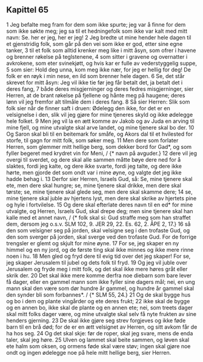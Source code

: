## Kapittel 65

1 Jeg befalte meg fram for dem som ikke spurte; jeg var å finne for dem som ikke søkte meg; jeg sa til et hedningefolk som ikke var kalt med mitt navn: Se. her er jeg, her er jeg!
2 Jeg bredte ut mine hender hele dagen til et gjenstridig folk, som går på den vei som ikke er god, etter sine egne tanker,
3 til et folk som alltid krenker meg like i mitt åsyn, som ofrer i havene og brenner røkelse på teglstenene,
4 som sitter i gravene og overnatter i avkrokene, som eter svinekjøtt, og hvis kar er fulle av vederstyggelig suppe,
5 som sier: Hold deg unna, kom meg ikke nær, for jeg er hellig for deg! De folk er en røyk i min nese, en ild som brenner hele dagen.
6 Se, det står skrevet for mitt åsyn: Jeg vil ikke tie før jeg får betalt det, ja betalt det i deres fang,
7 både deres misgjerninger og deres fedres misgjerninger, sier Herren, at de brant røkelse på fjellene og hånte meg på haugene; deres lønn vil jeg fremfor alt tilmåle dem i deres fang.
8 Så sier Herren: Slik som folk sier når de finner saft i druen: Ødelegg den ikke, for det er en velsignelse i den, slik vil jeg gjøre for mine tjeneres skyld og ikke ødelegge hele folket.
9 Men jeg vil la en ætt komme av Jakob og av Juda en arving til mine fjell, og mine utvalgte skal arve landet, og mine tjenere skal bo der.
10 Og Saron skal bli til en beitemark for småfe, og Akors dal til et hvilested for storfe, til gagn for mitt folk, som søker meg.
11 Men dere som forlater Herren, som glemmer mitt hellige berg, som dekker bord for Gad*, og som fyller begeret med krydret vin for Meni, / {* navn på avguder.}
12 dere vil jeg overgi til sverdet, og dere skal alle sammen måtte bøye dere ned for å slaktes, fordi jeg kalte, og dere ikke svarte, fordi jeg talte, og dere ikke hørte, men gjorde det som ondt var i mine øyne, og valgte det jeg ikke hadde behag i.
13 Derfor sier Herren, Israels Gud, så: Se, mine tjenere skal ete, men dere skal hungre; se, mine tjenere skal drikke, men dere skal tørste; se, mine tjenere skal glede seg, men dere skal skamme dere;
14 se, mine tjenere skal juble av hjertens lyst, men dere skal skrike av hjertets pine og hyle i fortvilelse.
15 Og dere skal efterlate deres navn til en ed* for mine utvalgte, og Herren, Israels Gud, skal drepe deg; men sine tjenere skal han kalle med et annet navn, / {* folk skal si: Gud straffe meg som han straffet dem, dersom jeg o.s.v. SLM 102, 9. JER 29, 22. Es. 62, 2. ÅPE 2, 17.}
16 så den som velsigner seg på jorden, skal velsigne seg i den trofaste Gud, og den som sverger på jorden, skal sverge ved den trofaste Gud. For de forrige trengsler er glemt og skjult for mine øyne.
17 For se, jeg skaper en ny himmel og en ny jord, og de første ting skal ikke minnes og ikke mere rinne noen i hu.
18 Men gled og fryd dere til evig tid over det jeg skaper! For se, jeg skaper Jerusalem til jubel og dets folk til fryd.
19 Og jeg vil juble over Jerusalem og fryde meg i mitt folk, og det skal ikke mere høres gråt eller skrik der.
20 Det skal ikke mere komme derfra noe diebarn som bare lever få dager, eller en gammel mann som ikke fyller sine dagers mål; nei, en ung mann skal den være som dør hundre år gammel, og hundre år gammel skal den synder bli som forbannes*. / {* SLM 55, 24.}
21 Og de skal bygge hus og bo i dem og plante vingårder og ete deres frukt;
22 ikke skal de bygge og en annen bo, ikke skal de plante og en annen ete; nei, som treets dager skal mitt folks dager være, og mine utvalgte skal selv få nyte frukten av sine henders gjerning.
23 De skal ikke gjøre seg strev forgjeves og ikke føde barn til en brå død; for de er en ætt velsignet av Herren, og sitt avkom får de ha hos seg.
24 Og det skal skje: før de roper, skal jeg svare, mens de enda taler, skal jeg høre.
25 Ulven og lammet skal beite sammen, og løven skal ete halm som oksen, og ormens føde skal være støv; ingen skal gjøre noe ondt og ingen ødelegge noe på hele mitt hellige berg, sier Herren.
